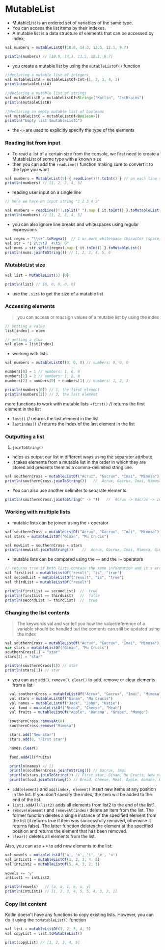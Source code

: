 # MutableList
+ MutableList is an ordered set of variables of the same type.
+ You can access the list items by their indexes.
+ A mutable list is a data structure of elements that can be accessed by index;
```js
val numbers = mutableListOf(10.8, 14.3, 13.5, 12.1, 9.7) 

println(numbers) // [10.8, 14.3, 13.5, 12.1, 9.7]
```
+ you create a mutable list by using the `mutableListOf()` function
```js 
//declaring a mutable list of integers
val mutableListA = mutableListOf<Int>(1, 2, 3, 4, 3)
println(mutableListA)
  
//declaring a mutable list of strings
val mutableListB = mutableListOf<String>("Kotlin", "JetBrains")
println(mutableListB)
  
//declaring an empty mutable list of booleans
val mutableListC = mutableListOf<Boolean>()
println("Empty list $mutableListC")
```
+ the `<>` are used to explicitly specify the type of the elements

### Reading list from input
+ To read a list of a certain size from the console, we first need to create a MutableList of some type with a known size.
+ then you can add the `readLine()` function making sure to convert it to the type you want
```js
val numbers = MutableList(5) { readLine()!!.toInt() } // on each line single numbers from 1 to 5
println(numbers) // [1, 2, 3, 4, 5]
```
+ reading user input on a single line
```js
// here we have an input string "1 2 3 4 5"

val numbers = readLine()!!.split(" ").map { it.toInt() }.toMutableList()
println(numbers) // [1, 2, 3, 4, 5]
```
+ you can also ignore line breaks and whitespaces using regular expressions
```js
val regex = "\\s+".toRegex()  // 1 or more whitespace character (space, tabs etc.)
val str = "1 2\t\t3  4\t5  6"
val nums = str.split(regex).map { it.toInt() }.toMutableList()
println(nums.joinToString()) // 1, 2, 3, 4, 5, 6
```

### MutableList size
```js
val list = MutableList(5) {0}

println(list) // [0, 0, 0, 0, 0]
```
+ use the `.size` to get the size of a mutable list

### Accessing elements
> you can access or reassign values of a mutable list by using the index
```js
// setting a value
list[index] = elem

// getting a vlue
val elem = list[index]
```
+ working with lists
```js
val numbers = mutableListOf(0, 0, 0) // numbers: 0, 0, 0

numbers[0] = 1 // numbers: 1, 0, 0
numbers[1] = 2 // numbers: 1, 2, 0
numbers[2] = numbers[0] + numbers[1] // numbers: 1, 2, 3

println(numbers[0]) // 1, the first element
println(numbers[2]) // 3, the last element
```
more functions to work with mutable lists
+`first()` // returns the first element in the list
+ `last()` // returns the last element in the list
+ `lastIndex()` // returns the index of the last element in the list

### Outputting a list
1. `joinToString()`
  + helps us output our list in different ways using the separator attribute. 
  + It takes elements from a mutable list in the order in which they are stored and presents them as a comma-delimited string line.
```js
val southernCross = mutableListOf("Acrux", "Gacrux", "Imai", "Mimosa")
println(southernCross.joinToString())   //  Acrux, Gacrux, Imai, Mimosa
```
  + You can also use another delimiter to separate elements
```js
println(southernCross.joinToString(" -> "))   //  Acrux -> Gacrux -> Imai -> Mimosa
```

### Working with multiple lists
+ mutable lists can be joined using the `+` operator
```js
val southernCross = mutableListOf("Acrux", "Gacrux", "Imai", "Mimosa")
val stars = mutableListOf("Ginan", "Mu Crucis")

val newList = southernCross + stars
println(newList.joinToString())    //  Acrux, Gacrux, Imai, Mimosa, Ginan, Mu Crucis
```
+ mutable lists can be compared using the `==` and the `!=` operators
```js
// returns true if both lists contain the same information and it's arranged in the same way
val firstList = mutableListOf("result", "is", "true")
val secondList = mutableListOf("result", "is", "true")
val thirdList = mutableListOf("result")

println(firstList == secondList)  //  true
println(firstList == thirdList)   //  false
println(secondList != thirdList)  //  true
```

### Changing the list contents
> The keywords val and var tell you how the value/reference of a variable should be handled but the contents can still be updated using the index
```js
val southernCross = mutableListOf("Acrux", "Gacrux", "Imai", "Mimosa")
var stars = mutableListOf("Ginan", "Mu Crucis")
southernCross[1] = "star"
stars[1] = "star"

println(southernCross[1]) // star
println(stars[1]) // star
```
+ you can use `add()`, `remove()`, `clear()` to add, remove or clear elements from a list
```js
  val southernCross = mutableListOf("Acrux", "Gacrux", "Imai", "Mimosa")
  val stars = mutableListOf("Ginan", "Mu Crucis")
  val names = mutableListOf("Jack", "John", "Katie")
  val food = mutableListOf("Bread", "Cheese", "Meat")
  val fruits = mutableListOf("Apple", "Banana", "Grape", "Mango")

  southernCross.removeAt(0)
  southernCross.remove("Mimosa")

  stars.add("New star")
  stars.add(0, "First star")

  names.clear()

  food.addAll(fruits)

  println(names) // []
  println(southernCross.joinToString()) // Gacrux, Imai
  println(stars.joinToString()) // First star, Ginan, Mu Crucis, New star
  println(food.joinToString()) // Bread, Cheese, Meat, Apple, Banana, Grape, Mango
```
+ `add(element)` and `add(index, element)` insert new items at any position in the list. If you don't specify the index, the item will be added to the end of the list.
+ `list1.addAll(list2)` adds all elements from list2 to the end of the list1.
+ `remove(element)` and `removeAt(index)` delete an item from the list. The former function deletes a single instance of the specified element from the list (it returns true if item was successfully removed, otherwise it returns false). The latter function deletes the element at the specified position and returns the element that has been removed.
+ `clear()` deletes all elements from the list.

Also, you can use += to add new elements to the list:
```js
val vowels = mutableListOf('a', 'o', 'i', 'e', 'u')
val intList1 = mutableListOf(1, 2, 3, 4, 5)
val intList2 = mutableListOf(5, 4, 3, 2, 1)
    
vowels += 'y'
intList1 += intList2

println(vowels)   // [a, o, i, e, u, y]
println(intList1) // [1, 2, 3, 4, 5, 5, 4, 3, 2, 1]
```

### Copy list content
Kotlin doesn't have any functions to copy existing lists. However, you can do it using the `toMutableList()` function
```js
val list = mutableListOf(1, 2, 3, 4, 5)
val copyList = list.toMutableList()

print(copyList) // [1, 2, 3, 4, 5]
```
